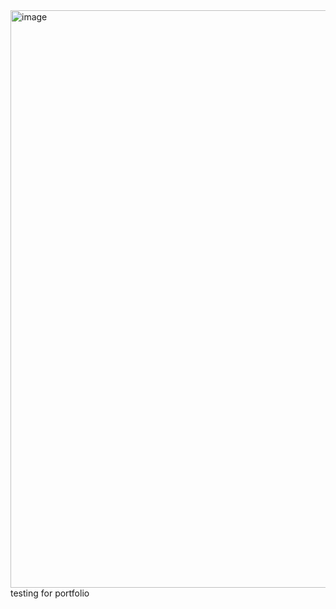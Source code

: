 <img width="924" alt="image" src="https://github.com/biniman4/my_portfolio_o1/assets/129397501/2adf7211-4501-4d46-897b-8ccc595306b4">
         testing for portfolio

